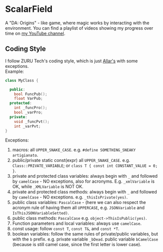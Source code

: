 # ScalarField
A "DA: Origins" - like game, where magic works by interacting with the environment. You can find a playlist of videos showing my progress over time on [my YouTube channel](https://www.youtube.com/playlist?list=PLerNkl_bon8TyPWhDtxs6CzJtjON4_Fit).

## Coding Style
I follow ZURU Tech's coding style, which is just [Allar's](https://github.com/Allar/ue4-style-guide#table-of-contents) with some exceptions.  
Example:
```cpp
class MyClass {

  public:
    bool FuncPub();
    float VarPub;
  protected:
    int _funcPro();
    bool _varPro;
  private:
    void _funcPvt();
    int _varPvt;
}
```
Exceptions:
1. macros: all `UPPER_SNAKE_CASE`. e.g. `#define SOMETHING_SNEAKY artigianato`.
2. public/private static const(expr) all `UPPER_SNAKE_CASE`. e.g. `Class::PRIVATE_VARIABLE`; or `class T { const int CONSTANT_VALUE = 0; }`.
3. private and protected class variables: always begin with `_` and followed by `camelCase` - NO exceptions, also for acronyms. E.g. `_xmlVariable` is OK, while `_XMLVariable` is NOT OK.
4. private and protected class methods: always begin with `_` and followed by `camelCase` - NO exceptions. e.g. `_thisIsPrivate(yes)`.
5. public class variables: `PascalCase` - (here we can also respect the acronym rule of having them all `UPPERCASE`, e.g. `JSONVariable` and `IsThisJSONVariableSetted)`.
6. public class methods: `PascalCase` e.g. `object->ThisIsPublic(yes)`.
7. Function parameters and local variables: always use `camelCase`.
8. const usage: follow `const T`, `const T&`, and `const *T`.
9. boolean variables: follow the same rules of private/public variables, but with the `b` prefix. e.g. private variable `_bDead`. public variable `bCamelCase` (because is still camel case, since the first letter is lower case).
